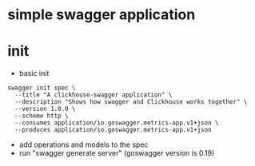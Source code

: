 # simple swagger application

# init
- basic init
```
swagger init spec \
  --title "A clickhouse-swagger application" \
  --description "Shows how swagger and Clickhouse works together" \
  --version 1.0.0 \
  --scheme http \
  --consumes application/io.goswagger.metrics-app.v1+json \
  --produces application/io.goswagger.metrics-app.v1+json
```
- add operations and models to the spec
- run "swagger generate server" (goswagger version is 0.19)

